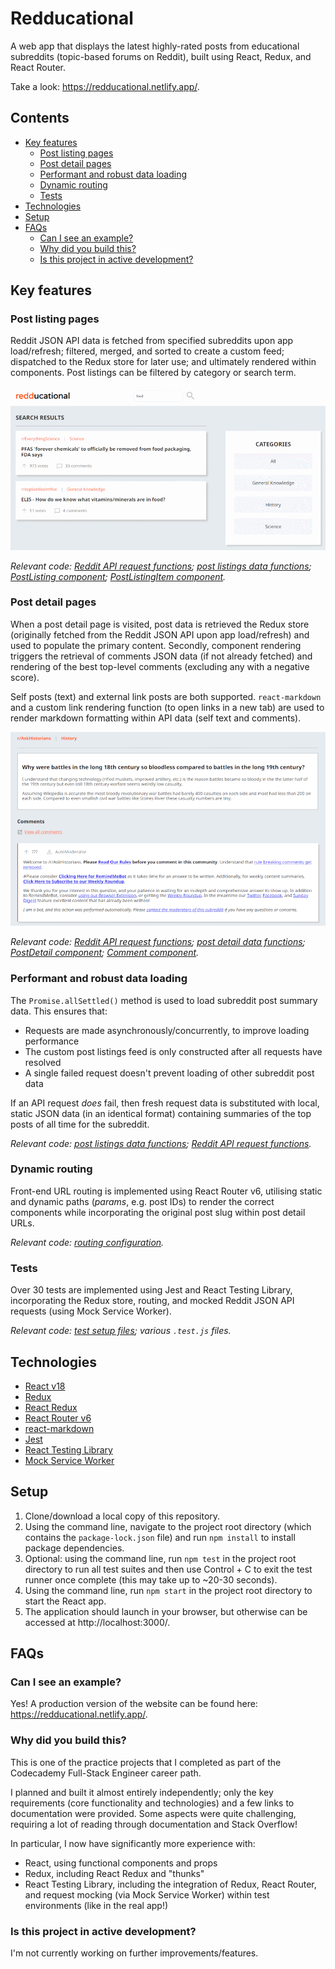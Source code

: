 # Redducational <!-- omit in toc -->
A web app that displays the latest highly-rated posts from educational subreddits (topic-based forums on Reddit), built using React, Redux, and React Router.

Take a look: https://redducational.netlify.app/.


## Contents <!-- omit in toc -->
- [Key features](#key-features)
  - [Post listing pages](#post-listing-pages)
  - [Post detail pages](#post-detail-pages)
  - [Performant and robust data loading](#performant-and-robust-data-loading)
  - [Dynamic routing](#dynamic-routing)
  - [Tests](#tests)
- [Technologies](#technologies)
- [Setup](#setup)
- [FAQs](#faqs)
  - [Can I see an example?](#can-i-see-an-example)
  - [Why did you build this?](#why-did-you-build-this)
  - [Is this project in active development?](#is-this-project-in-active-development)


## Key features

### Post listing pages
Reddit JSON API data is fetched from specified subreddits upon app load/refresh; filtered, merged, and sorted to create a custom feed; dispatched to the Redux store for later use; and ultimately rendered within components. Post listings can be filtered by category or search term.

![Post listing page example](/readme-images/post-listing-page.png)

*Relevant code: [Reddit API request functions](src/redditAPI.js); [post listings data functions](src/features/postListings/postListingsSlice.js); [PostListing component](src/features/postListings/PostListing.js); [PostListingItem component](src/features/postContent/PostListingItem.js).*


### Post detail pages
When a post detail page is visited, post data is retrieved the Redux store (originally fetched from the Reddit JSON API upon app load/refresh) and used to populate the primary content. Secondly, component rendering triggers the retrieval of comments JSON data (if not already fetched) and rendering of the best top-level comments (excluding any with a negative score).

Self posts (text) and external link posts are both supported. `react-markdown` and a custom link rendering function (to open links in a new tab) are used to render markdown formatting within API data (self text and comments).

![Post detail page example](/readme-images/post-detail-page.png)

*Relevant code: [Reddit API request functions](src/redditAPI.js); [post detail data functions](src/features/postContent/postContentSlice.js); [PostDetail component](src/features/postContent/PostDetail.js); [Comment component](src/features/postContent/Comment.js).*


### Performant and robust data loading
The `Promise.allSettled()` method is used to load subreddit post summary data. This ensures that:

* Requests are made asynchronously/concurrently, to improve loading performance
* The custom post listings feed is only constructed after all requests have resolved
* A single failed request doesn't prevent loading of other subreddit post data

If an API request *does* fail, then fresh request data is substituted with local, static JSON data (in an identical format) containing summaries of the top posts of all time for the subreddit.

*Relevant code: [post listings data functions](src/features/postListings/postListingsSlice.js); [Reddit API request functions](src/redditAPI.js).*


### Dynamic routing
Front-end URL routing is implemented using React Router v6, utilising static and dynamic paths (*params*, e.g. post IDs) to render the correct components while incorporating the original post slug within post detail URLs.

*Relevant code: [routing configuration](src/routing.js).*


### Tests
Over 30 tests are implemented using Jest and React Testing Library, incorporating the Redux store, routing, and mocked Reddit JSON API requests (using Mock Service Worker).

*Relevant code: [test setup files](src/testSetup/); various `.test.js` files.*


## Technologies

* [React v18](https://react.dev/)
* [Redux](https://redux.js.org/)
* [React Redux](https://react-redux.js.org/)
* [React Router v6](https://reactrouter.com/en/main)
* [react-markdown](https://www.npmjs.com/package/react-markdown)
* [Jest](https://jestjs.io/)
* [React Testing Library](https://testing-library.com/docs/react-testing-library/intro/)
* [Mock Service Worker](https://mswjs.io/)


## Setup
1. Clone/download a local copy of this repository. 
2. Using the command line, navigate to the project root directory (which contains the `package-lock.json` file) and run `npm install` to install package dependencies.
3. Optional: using the command line, run `npm test` in the project root directory to run all test suites and then use Control + C to exit the test runner once complete (this may take up to ~20-30 seconds).
4. Using the command line, run `npm start` in the project root directory to start the React app.
5. The application should launch in your browser, but otherwise can be accessed at http://localhost:3000/.


## FAQs

### Can I see an example?
Yes! A production version of the website can be found here: https://redducational.netlify.app/.


### Why did you build this?
This is one of the practice projects that I completed as part of the Codecademy Full-Stack Engineer career path.

I planned and built it almost entirely independently; only the key requirements (core functionality and technologies) and a few links to documentation were provided. Some aspects were quite challenging, requiring a lot of reading through documentation and Stack Overflow!

In particular, I now have significantly more experience with:

* React, using functional components and props
* Redux, including React Redux and "thunks"
* React Testing Library, including the integration of Redux, React Router, and request mocking (via Mock Service Worker) within test environments (like in the real app!)


### Is this project in active development?
I'm not currently working on further improvements/features.
